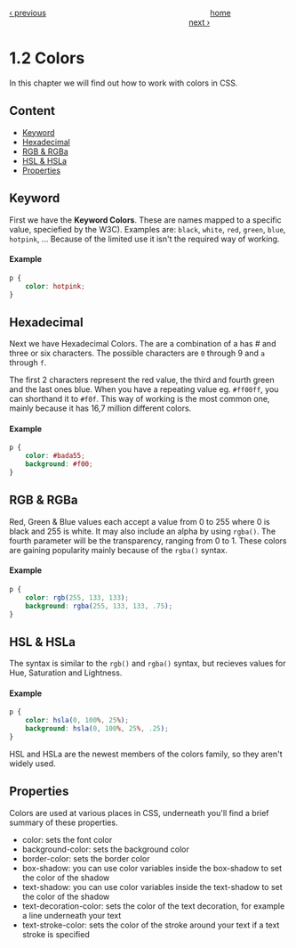 [‹ previous](./1.1%20Introduction.md)
&nbsp;&nbsp;&nbsp;&nbsp;&nbsp;&nbsp;&nbsp;&nbsp;&nbsp;&nbsp;&nbsp;&nbsp;&nbsp;&nbsp;&nbsp;&nbsp;&nbsp;&nbsp;&nbsp;&nbsp;&nbsp;&nbsp;&nbsp;&nbsp;&nbsp;&nbsp;&nbsp;&nbsp;&nbsp;&nbsp;&nbsp;&nbsp;&nbsp;&nbsp;&nbsp;&nbsp;&nbsp;&nbsp;&nbsp;&nbsp;&nbsp;&nbsp;&nbsp;&nbsp;&nbsp;&nbsp;&nbsp;&nbsp;&nbsp;&nbsp;&nbsp;&nbsp;&nbsp;&nbsp;&nbsp;&nbsp;&nbsp;&nbsp;&nbsp;&nbsp;&nbsp;&nbsp;&nbsp;&nbsp;&nbsp;&nbsp;&nbsp;&nbsp;&nbsp;&nbsp;&nbsp;&nbsp;&nbsp;
[home](../../README.md)
&nbsp;&nbsp;&nbsp;&nbsp;&nbsp;&nbsp;&nbsp;&nbsp;&nbsp;&nbsp;&nbsp;&nbsp;&nbsp;&nbsp;&nbsp;&nbsp;&nbsp;&nbsp;&nbsp;&nbsp;&nbsp;&nbsp;&nbsp;&nbsp;&nbsp;&nbsp;&nbsp;&nbsp;&nbsp;&nbsp;&nbsp;&nbsp;&nbsp;&nbsp;&nbsp;&nbsp;&nbsp;&nbsp;&nbsp;&nbsp;&nbsp;&nbsp;&nbsp;&nbsp;&nbsp;&nbsp;&nbsp;&nbsp;&nbsp;&nbsp;&nbsp;&nbsp;&nbsp;&nbsp;&nbsp;&nbsp;&nbsp;&nbsp;&nbsp;&nbsp;&nbsp;&nbsp;&nbsp;&nbsp;&nbsp;&nbsp;&nbsp;&nbsp;&nbsp;&nbsp;&nbsp;&nbsp;&nbsp;&nbsp;&nbsp;&nbsp;&nbsp;&nbsp;&nbsp;&nbsp;&nbsp;
[next ›](./1.3%20Units.md)

# 1.2 Colors

In this chapter we will find out how to work with colors in CSS.

## Content

- [Keyword](#keyword)
- [Hexadecimal](#hexadecimal)
- [RGB & RGBa](#rgb--rgba)
- [HSL & HSLa](#hsl--hsla)
- [Properties](#properties)

## Keyword
First we have the **Keyword Colors**. These are names mapped to a specific value, speciefied by the W3C).
Examples are: `black`, `white`, `red`, `green`, `blue`, `hotpink`, ...
Because of the limited use it isn't the required way of working.

#### Example
```css
p {
    color: hotpink;
}
```

## Hexadecimal
Next we have Hexadecimal Colors. The are a combination of a has # and three or six characters.
The possible characters are `0` through 9 and `a` through `f`.

The first 2 characters represent the red value, the third and fourth green and the last ones blue.
When you have a repeating value eg. `#ff00ff`, you can shorthand it to `#f0f`. 
This way of working is the most common one, mainly because it has 16,7 million different colors.

#### Example
```css
p {
    color: #bada55;
    background: #f00;
}
```

## RGB & RGBa
Red, Green & Blue values each accept a value from 0 to 255 where 0 is black and 255 is white.
It may also include an alpha by using `rgba()`. 
The fourth parameter will be the transparency, ranging from 0 to 1.
These colors are gaining popularity mainly because of the `rgba()` syntax.

#### Example
```css
p {
    color: rgb(255, 133, 133);
    background: rgba(255, 133, 133, .75);
}
```

## HSL & HSLa
The syntax is similar to the `rgb()` and `rgba()` syntax, but recieves values for Hue, Saturation and Lightness.

#### Example
```css
p {
    color: hsla(0, 100%, 25%);
    background: hsla(0, 100%, 25%, .25);
}
```

HSL and HSLa are the newest members of the colors family, so they aren't widely used.

## Properties
Colors are used at various places in CSS, underneath you'll find a brief summary of these properties.

- color: sets the font color
- background-color: sets the background color
- border-color: sets the border color
- box-shadow: you can use color variables inside the box-shadow to set the color of the shadow
- text-shadow: you can use color variables inside the text-shadow to set the color of the shadow
- text-decoration-color: sets the color of the text decoration, for example a line underneath your text
- text-stroke-color: sets the color of the stroke around your text if a text stroke is specified
